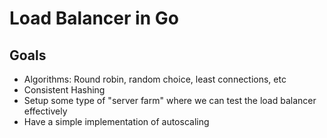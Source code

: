 # Load Balancer in Go

## Goals

- Algorithms: Round robin, random choice, least connections, etc
- Consistent Hashing
- Setup some type of "server farm" where we can test the load balancer effectively
- Have a simple implementation of autoscaling
